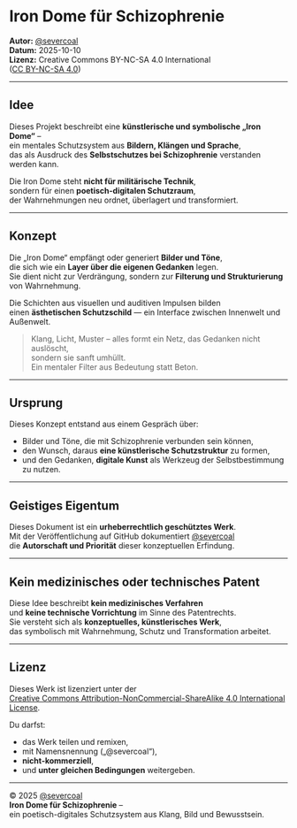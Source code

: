 # Iron Dome für Schizophrenie
**Autor:** [@severcoal](https://github.com/severcoal)  
**Datum:** 2025-10-10  
**Lizenz:** Creative Commons BY-NC-SA 4.0 International  
([CC BY-NC-SA 4.0](https://creativecommons.org/licenses/by-nc-sa/4.0/))

---

## Idee
Dieses Projekt beschreibt eine **künstlerische und symbolische „Iron Dome“** –  
ein mentales Schutzsystem aus **Bildern, Klängen und Sprache**,  
das als Ausdruck des **Selbstschutzes bei Schizophrenie** verstanden werden kann.

Die Iron Dome steht **nicht für militärische Technik**,  
sondern für einen **poetisch-digitalen Schutzraum**,  
der Wahrnehmungen neu ordnet, überlagert und transformiert.

---

## Konzept
Die „Iron Dome“ empfängt oder generiert **Bilder und Töne**,  
die sich wie ein **Layer über die eigenen Gedanken** legen.  
Sie dient nicht zur Verdrängung, sondern zur **Filterung und Strukturierung** von Wahrnehmung.  

Die Schichten aus visuellen und auditiven Impulsen bilden  
einen **ästhetischen Schutzschild** — ein Interface zwischen Innenwelt und Außenwelt.  

> Klang, Licht, Muster – alles formt ein Netz, das Gedanken nicht auslöscht,  
> sondern sie sanft umhüllt.  
> Ein mentaler Filter aus Bedeutung statt Beton.

---

## Ursprung
Dieses Konzept entstand aus einem Gespräch über:
- Bilder und Töne, die mit Schizophrenie verbunden sein können,  
- den Wunsch, daraus **eine künstlerische Schutzstruktur** zu formen,  
- und den Gedanken, **digitale Kunst** als Werkzeug der Selbstbestimmung zu nutzen.

---

## Geistiges Eigentum
Dieses Dokument ist ein **urheberrechtlich geschütztes Werk**.  
Mit der Veröffentlichung auf GitHub dokumentiert [@severcoal](https://github.com/severcoal)  
die **Autorschaft und Priorität** dieser konzeptuellen Erfindung.  

---

## Kein medizinisches oder technisches Patent
Diese Idee beschreibt **kein medizinisches Verfahren**  
und **keine technische Vorrichtung** im Sinne des Patentrechts.  
Sie versteht sich als **konzeptuelles, künstlerisches Werk**,  
das symbolisch mit Wahrnehmung, Schutz und Transformation arbeitet.

---

## Lizenz
Dieses Werk ist lizenziert unter der  
[Creative Commons Attribution-NonCommercial-ShareAlike 4.0 International License](https://creativecommons.org/licenses/by-nc-sa/4.0/).

Du darfst:
- das Werk teilen und remixen,  
- mit Namensnennung („@severcoal“),  
- **nicht-kommerziell**,  
- und **unter gleichen Bedingungen** weitergeben.

---

© 2025 [@severcoal](https://github.com/severcoal)  
**Iron Dome für Schizophrenie** –  
ein poetisch-digitales Schutzsystem aus Klang, Bild und Bewusstsein.